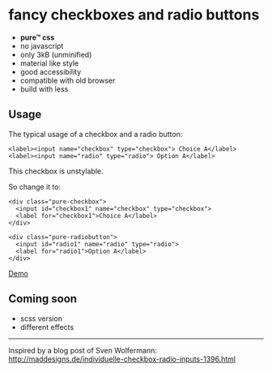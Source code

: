 # fancy checkboxes and radio buttons
 
- **pure™ css**
- no javascript
- only 3kB (unminified)
- material like style
- good accessibility
- compatible with old browser
- build with less

## Usage
The typical usage of a checkbox and a radio button:
```
<label><input name="checkbox" type="checkbox"> Choice A</label>
<label><input name="radio" type="radio"> Option A</label>
```
This checkbox is unstylable.

So change it to:
```
<div class="pure-checkbox">
  <input id="checkbox1" name="checkbox" type="checkbox">
  <label for="checkbox1">Choice A</label>
</div>

<div class="pure-radiobutton">
  <input id="radio1" name="radio" type="radio">
  <label for="radio1">Option A</label>
</div>
```

[Demo](https://iceteabottle.github.io/pure-css-checkbox/demo/demo.html)

## Coming soon
- scss version
- different effects


___
Inspired by a blog post of Sven Wolfermann: http://maddesigns.de/individuelle-checkbox-radio-inputs-1396.html